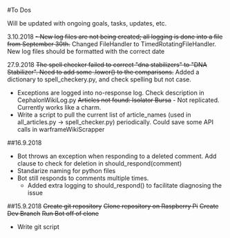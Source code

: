 #To Dos

Will be updated with ongoing goals, tasks, updates, etc.

3.10.2018
~~- New log files are not being created; all logging is done into a file from September 30th.~~ Changed FileHandler to TimedRotatingFileHandler.  New log files should be formatted with the correct date

27.9.2018
~~The spell checker failed to correct "dna stabilizers" to "DNA Stabilizer".  Need to add some .lower() to the comparisons.~~ Added a dictionary to spell_checkery.py, and check spelling but not case.
- Exceptions are logged into no-response log.  Check description in CephalonWikiLog.py
~~Articles not found:  Isolator Bursa~~ - Not replicated.  Currently works like a charm.
- Write a script to pull the current list of article_names (used in all_articles.py -> spell_checker.py) periodically.  Could save some API calls in warframeWikiScrapper

##16.9.2018
- Bot throws an exception when responding to a deleted comment.  Add clause to check for deletion in should_respond(comment)
- Standarize naming for python files
- Bot still responds to comments multiple times.  
  - Added extra logging to should_respond() to facilitate diagnosing the issue

##15.9.2018
~~Create git repository~~
~~Clone repository on Raspberry Pi~~
~~Create Dev Branch~~
~~Run Bot off of clone~~
- Write git script
